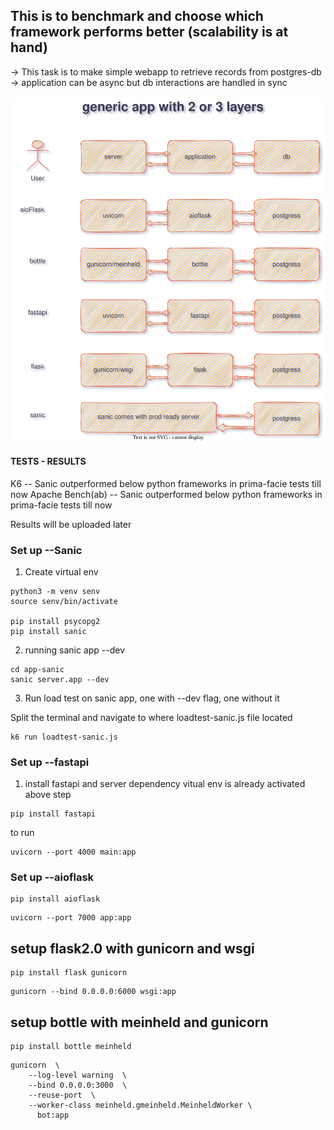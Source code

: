 ## This is to benchmark and choose which framework performs better (scalability is at hand)

-> This task is to make simple webapp to retrieve records from postgres-db
-> application can be async but db interactions are handled in sync

<img src="./plan.svg">

#### TESTS - RESULTS
K6 -- Sanic outperformed below python frameworks in prima-facie tests till now
Apache Bench(ab) -- Sanic outperformed below python frameworks in prima-facie tests till now

Results will be uploaded later


### Set up --Sanic
1) Create virtual env
```
python3 -m venv senv
source senv/bin/activate

pip install psycopg2
pip install sanic
```
2) running sanic app --dev

```
cd app-sanic
sanic server.app --dev
```

3) Run load test on sanic app, one with --dev flag, one without it

Split the terminal and navigate to where loadtest-sanic.js file located
```
k6 run loadtest-sanic.js
```

### Set up --fastapi

1) install fastapi and server dependency 
vitual env is already activated above step
```
pip install fastapi
```

to run 
```
uvicorn --port 4000 main:app
```


### Set up --aioflask
```
pip install aioflask
```
```
uvicorn --port 7000 app:app 
```

## setup flask2.0 with gunicorn and wsgi

```
pip install flask gunicorn
```

```
gunicorn --bind 0.0.0.0:6000 wsgi:app
```

## setup bottle with meinheld and gunicorn

```
pip install bottle meinheld 
```

```
gunicorn  \                              
    --log-level warning  \
    --bind 0.0.0.0:3000  \
    --reuse-port  \
    --worker-class meinheld.gmeinheld.MeinheldWorker \
      bot:app
```
